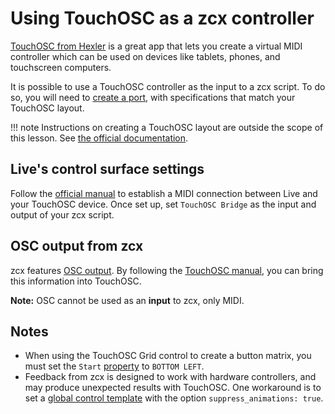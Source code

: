 # Using TouchOSC as a zcx controller

[TouchOSC from Hexler](https://hexler.net/touchosc) is a great app that lets you create a virtual MIDI controller which can be used on devices like tablets, phones, and touchscreen computers.

It is possible to use a TouchOSC controller as the input to a zcx script.
To do so, you will need to [create a port](porting.md), with specifications that match your TouchOSC layout.

!!! note
    Instructions on creating a TouchOSC layout are outside the scope of this lesson.
    See [the official documentation](https://hexler.net/touchosc/manual/introduction).

## Live's control surface settings

Follow the [official manual](https://hexler.net/touchosc/manual/getting-started-midi) to establish a MIDI connection between Live and your TouchOSC device.
Once set up, set `TouchOSC Bridge` as the input and output of your zcx script.

## OSC output from zcx

zcx features [OSC output](osc-output.md).
By following the [TouchOSC manual](https://hexler.net/touchosc/manual/editor-messages-osc), you can bring this information into TouchOSC.

**Note:** OSC cannot be used as an **input** to zcx, only MIDI.

## Notes

* When using the TouchOSC Grid control to create a button matrix, you must set the `Start` [property](https://hexler.net/touchosc/manual/controls#grid) to `BOTTOM LEFT`.
* Feedback from zcx is designed to work with hardware controllers, and may produce unexpected results with TouchOSC. One workaround is to set a [global control template](../reference/template.md#control-templates) with the option `suppress_animations: true`.
